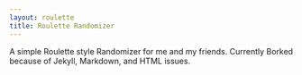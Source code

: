 ```yaml
---
layout: roulette
title: Roulette Randomizer
---
```


A simple Roulette style Randomizer for me and my friends.
Currently Borked because of Jekyll, Markdown, and HTML issues.
